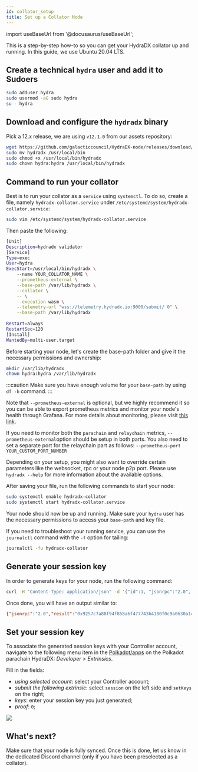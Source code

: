```yaml
---
id: collator_setup
title: Set up a Collator Node
---
```


import useBaseUrl from '@docusaurus/useBaseUrl';

This is a step-by-step how-to so you can get your HydraDX collator up and running. In this guide, we use Ubuntu 20.04 LTS.

## Create a technical `hydra` user and add it to Sudoers

```bash
sudo adduser hydra
sudo usermod -aG sudo hydra
su - hydra
```

## Download and configure the `hydradx` binary

Pick a 12.x release, we are using `v12.1.0` from our assets repository:

```bash
wget https://github.com/galacticcouncil/HydraDX-node/releases/download/v12.1.0/hydradx
sudo mv hydradx /usr/local/bin
sudo chmod +x /usr/local/bin/hydradx
sudo chown hydra:hydra /usr/local/bin/hydradx

```

## Command to run your collator

Best is to run your collator as a `service` using `systemctl`. To do so, create a file, namely `hydradx-collator.service` under `/etc/systemd/system/hydradx-collator.service`:

```bash
sudo vim /etc/systemd/system/hydradx-collator.service
```

Then paste the following:

```bash
[Unit]
Description=hydradx validator
[Service]
Type=exec
User=hydra
ExecStart=/usr/local/bin/hydradx \
    --name YOUR_COLLATOR_NAME \
    --prometheus-external \
    --base-path /var/lib/hydradx \
    --collator \
    -- \
    --execution wasm \
    --telemetry-url "wss://telemetry.hydradx.io:9000/submit/ 0" \
    --base-path /var/lib/hydradx
    
Restart=always
RestartSec=120
[Install]
WantedBy=multi-user.target
```

Before starting your node, let's create the base-path folder and give it the necessary permissions and ownership:

```bash
mkdir /var/lib/hydradx
chown hydra:hydra /var/lib/hydradx
```

:::caution
Make sure you have enough volume for your `base-path` by using `df -h` command.
:::

Note that `--prometheus-external` is optional, but we highly recommend it so you can be able to export prometheus metrics and monitor your node's health through Grafana. For more details about monitoring, please visit [this link](https://docs.hydradx.io/node_monitoring/).

If you need to monitor both the `parachain` and `relaychain` metrics, `--prometheus-external`option should be setup in both parts. You also need to set a separate port for the relaychain part as follows: `--prometheus-port YOUR_CUSTOM_PORT_NUMBER`

Depending on your setup, you might also want to override certain parameters like the websocket, rpc or your node p2p port. Please use `hydradx --help` for more information about the available options.

After saving your file, run the following commands to start your node:

```bash
sudo systemctl enable hydradx-collator
sudo systemctl start hydradx-collator.service
```

Your node should now be up and running. Make sure your `hydra` user has the necessary permissions to access your `base-path` and key file.

If you need to troubleshoot your running service, you can use the `journalctl` command with the `-f` option for tailing:

```bash
journalctl -fu hydradx-collator
```

## Generate your session key

In order to generate keys for your node, run the following command:

```bash
curl -H "Content-Type: application/json" -d '{"id":1, "jsonrpc":"2.0", "method": "author_rotateKeys", "params":[]}' http://localhost:9933
```

Once done, you will have an output similar to:

```json
{"jsonrpc":"2.0","result":"0x9257c7a88f94f858a6f477743b4180f0c9a0630a1cea85c3f47dc6ca78e503767089bebe02b18765232ecd67b35a7fb18fc3027613840f27aca5a5cc300775391cf298af0f0e0342d0d0d873b1ec703009c6816a471c64b5394267c6fc583c31884ac83d9fed55d5379bbe1579601872ccc577ad044dd449848da1f830dd3e45","id":1}
```

## Set your session key

To associate the generated session keys with your Controller account, navigate to the following menu item in the [Polkadot/apps](https://polkadot.js.org/apps/?rpc=wss%3A%2F%2Frpc-01.hydradx.io#/extrinsics) on the Polkadot parachain HydraDX: *Developer* > *Extrinsics*.

Fill in the fields:

- *using selected account*: select your Controller account;
- *submit the following extrinsic*: select `session` on the left side and `setKeys` on the right;
- *keys*: enter your session key you just generated;
- *proof*: `0`;

<div style={{textAlign: 'center'}}>
  <img src={useBaseUrl('/collator-node/session-keys.png')} />
</div>  

## What's next?

Make sure that your node is fully synced. Once this is done, let us know in the dedicated Discord channel (only if you have been preselected as a collator).
